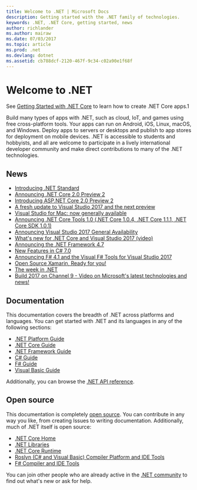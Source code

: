 ```yaml
---
title: Welcome to .NET | Microsoft Docs
description: Getting started with the .NET family of technologies.
keywords: .NET, .NET Core, getting started, news
author: richlander
ms.author: mairaw
ms.date: 07/03/2017
ms.topic: article
ms.prod: .net
ms.devlang: dotnet
ms.assetid: cb788dcf-2120-467f-9c34-c02a90e1f68f
---
```


# Welcome to .NET

See [Getting Started with .NET Core](core/get-started.md) to learn how to create .NET Core apps.1

Build many types of apps with .NET, such as cloud, IoT, and games using free cross-platform tools. Your apps can run on Android, iOS, Linux, macOS, and Windows. Deploy apps to servers or desktops and publish to app stores for deployment on mobile devices. .NET is accessible to students and hobbyists, and all are welcome to participate in a lively international developer community and make direct contributions to many of the .NET technologies.

## News

- [Introducing .NET Standard](https://blogs.msdn.microsoft.com/dotnet/2016/09/26/introducing-net-standard/)
- [Announcing .NET Core 2.0 Preview 2](https://blogs.msdn.microsoft.com/dotnet/2017/06/28/announcing-net-core-2-0-preview-2/)
- [Introducing ASP.NET Core 2.0 Preview 2](https://blogs.msdn.microsoft.com/webdev/2017/06/28/introducing-asp-net-core-2-0-preview-2/)
- [A fresh update to Visual Studio 2017 and the next preview](https://blogs.msdn.microsoft.com/visualstudio/2017/05/10/update-to-visual-studio-2017-and-next-preview/)
- [Visual Studio for Mac: now generally available](https://blogs.msdn.microsoft.com/visualstudio/2017/05/10/visual-studio-for-mac-now-generally-available/)
- [Announcing .NET Core Tools 1.0 (.NET Core 1.0.4, .NET Core 1.1.1, .NET Core SDK 1.0.1)](https://blogs.msdn.microsoft.com/dotnet/2017/03/07/announcing-net-core-tools-1-0/)
- [Announcing Visual Studio 2017 General Availability](https://blogs.msdn.microsoft.com/visualstudio/2017/03/07/announcing-visual-studio-2017-general-availability-and-more/)
- [What's new for .NET Core and Visual Studio 2017 (video)](https://channel9.msdn.com/events/Visual-Studio/Visual-Studio-2017-Launch/T108)
- [Announcing the .NET Framework 4.7](https://blogs.msdn.microsoft.com/dotnet/2017/04/05/announcing-the-net-framework-4-7/)
- [New Features in C# 7.0](https://blogs.msdn.microsoft.com/dotnet/2017/03/09/new-features-in-c-7-0/)
- [Announcing F# 4.1 and the Visual F# Tools for Visual Studio 2017](https://blogs.msdn.microsoft.com/dotnet/2017/03/07/announcing-f-4-1-and-the-visual-f-tools-for-visual-studio-2017-2/)
- [Open Source Xamarin, Ready for you!](https://blog.xamarin.com/live-from-evolve-open-source-xamarin-ready-for-you/)
- [The week in .NET](https://blogs.msdn.microsoft.com/dotnet/tag/week-in-net/)
- [Build 2017 on Channel 9 - Video on Microsoft's latest technologies and news!](https://channel9.msdn.com/?wt.mc_id=build_hp#programGuide)

## Documentation

This documentation covers the breadth of .NET across platforms and languages.  You can get started with .NET and its languages in any of the following sections:

- [.NET Platform Guide](standard/index.md)
- [.NET Core Guide](core/index.md)
- [.NET Framework Guide](framework/index.md)
- [C# Guide](csharp/index.md)
- [F# Guide](fsharp/index.md)
- [Visual Basic Guide](visual-basic/index.md)

Additionally, you can browse the [.NET API reference](/dotnet/api).

## Open source

This documentation is completely [open source](https://github.com/dotnet/docs).  You can contribute in any way you like, from creating Issues to writing documentation.  Additionally, much of .NET itself is open source:

- [.NET Core Home](https://github.com/dotnet/core)
- [.NET Libraries](https://github.com/dotnet/corefx)
- [.NET Core Runtime](https://github.com/dotnet/coreclr)
- [Roslyn (C# and Visual Basic) Compiler Platform and IDE Tools](https://github.com/dotnet/roslyn)
- [F# Compiler and IDE Tools](https://github.com/microsoft/visualfsharp)

You can join other people who are already active in the [.NET community](https://www.microsoft.com/net/community) to find out what's new or ask for help.

